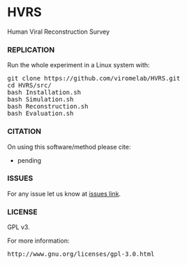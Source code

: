 # HVRS
Human Viral Reconstruction Survey

### REPLICATION ###

Run the whole experiment in a Linux system with:
<pre>
git clone https://github.com/viromelab/HVRS.git
cd HVRS/src/
bash Installation.sh
bash Simulation.sh
bash Reconstruction.sh
bash Evaluation.sh 
</pre>

### CITATION ###

On using this software/method please cite:

* pending

### ISSUES ###

For any issue let us know at [issues link](https://github.com/viromelab/HVRS/issues).

### LICENSE ###

GPL v3.

For more information:
<pre>http://www.gnu.org/licenses/gpl-3.0.html</pre>

